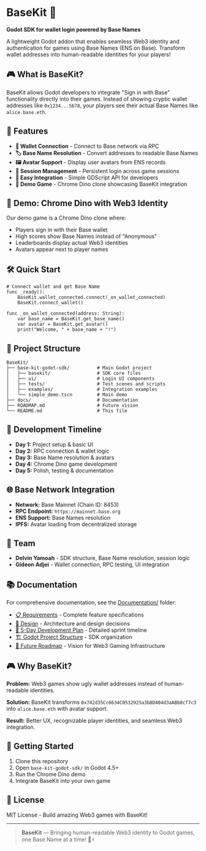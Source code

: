 # BaseKit 🦕

**Godot SDK for wallet login powered by Base Names**

A lightweight Godot addon that enables seamless Web3 identity and authentication for games using Base Names (ENS on Base). Transform wallet addresses into human-readable identities for your players!

## 🎮 What is BaseKit?

BaseKit allows Godot developers to integrate "Sign in with Base" functionality directly into their games. Instead of showing cryptic wallet addresses like `0x1234...5678`, your players see their actual Base Names like `alice.base.eth`.

## 🚀 Features

- **🔗 Wallet Connection** - Connect to Base network via RPC
- **🏷️ Base Name Resolution** - Convert addresses to readable Base Names
- **🖼️ Avatar Support** - Display user avatars from ENS records
- **💾 Session Management** - Persistent login across game sessions
- **🎯 Easy Integration** - Simple GDScript API for developers
- **🦕 Demo Game** - Chrome Dino clone showcasing BaseKit integration

## 🎯 Demo: Chrome Dino with Web3 Identity

Our demo game is a Chrome Dino clone where:

- Players sign in with their Base wallet
- High scores show Base Names instead of "Anonymous"
- Leaderboards display actual Web3 identities
- Avatars appear next to player names

## 🛠️ Quick Start

```gdscript
# Connect wallet and get Base Name
func _ready():
    BaseKit.wallet_connected.connect(_on_wallet_connected)
    BaseKit.connect_wallet()

func _on_wallet_connected(address: String):
    var base_name = BaseKit.get_base_name()
    var avatar = BaseKit.get_avatar()
    print("Welcome, " + base_name + "!")
```

## 📁 Project Structure

```
BaseKit/
├── base-kit-godot-sdk/          # Main Godot project
│   ├── basekit/                 # SDK core files
│   ├── ui/                      # Login UI components
│   ├── tests/                   # Test scenes and scripts
│   ├── examples/                # Integration examples
│   └── simple_demo.tscn         # Main demo
├── docs/                        # Documentation
├── ROADMAP.md                   # Future vision
└── README.md                    # This file
```

## 🎯 Development Timeline

- **Day 1:** Project setup & basic UI
- **Day 2:** RPC connection & wallet logic
- **Day 3:** Base Name resolution & avatars
- **Day 4:** Chrome Dino game development
- **Day 5:** Polish, testing & documentation

## 🌐 Base Network Integration

- **Network:** Base Mainnet (Chain ID: 8453)
- **RPC Endpoint:** `https://mainnet.base.org`
- **ENS Support:** Base Names resolution
- **IPFS:** Avatar loading from decentralized storage

## 👥 Team

- **Delvin Yamoah** - SDK structure, Base Name resolution, session logic
- **Gideon Adjei** - Wallet connection, RPC testing, UI integration

## 📚 Documentation

For comprehensive documentation, see the [Documentation/](Documentation/) folder:

- [📋 Requirements](Documentation/Basekit%20-%20Requirements.md) - Complete feature specifications
- [🎨 Design](Documentation/Basekit%20-%20Design.md) - Architecture and design decisions
- [📅 5-Day Development Plan](Documentation/BaseKit%20—%205-Day%20Development%20Plan.md) - Detailed sprint timeline
- [🏗️ Godot Project Structure](Documentation/BaseKit%20—%20Godot%20Project%20Structure.md) - SDK organization
- [🚀 Future Roadmap](Documentation/ROADMAP.md) - Vision for Web3 Gaming Infrastructure

## 🎮 Why BaseKit?

**Problem:** Web3 games show ugly wallet addresses instead of human-readable identities.

**Solution:** BaseKit transforms `0x742d35Cc6634C0532925a3b8D404d3aABb8cf7c3` into `alice.base.eth` with avatar support.

**Result:** Better UX, recognizable player identities, and seamless Web3 integration.

## 🚀 Getting Started

1. Clone this repository
2. Open `base-kit-godot-sdk/` in Godot 4.5+
3. Run the Chrome Dino demo
4. Integrate BaseKit into your own game

## 📄 License

MIT License - Build amazing Web3 games with BaseKit!

---

> **BaseKit** — Bringing human-readable Web3 identity to Godot games, one Base Name at a time! 🦕⚡
